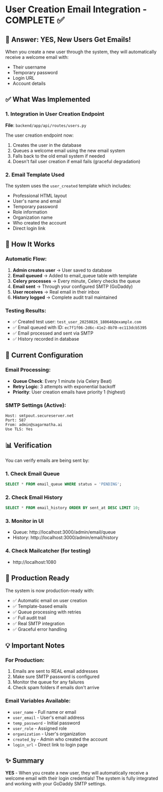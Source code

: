 # User Creation Email Integration - COMPLETE ✅

## 🎯 Answer: YES, New Users Get Emails!

When you create a new user through the system, they will automatically receive a welcome email with:
- Their username
- Temporary password
- Login URL
- Account details

## ✅ What Was Implemented

### 1. Integration in User Creation Endpoint
**File**: `backend/app/api/routes/users.py`

The user creation endpoint now:
1. Creates the user in the database
2. Queues a welcome email using the new email system
3. Falls back to the old email system if needed
4. Doesn't fail user creation if email fails (graceful degradation)

### 2. Email Template Used
The system uses the `user_created` template which includes:
- Professional HTML layout
- User's name and email
- Temporary password
- Role information
- Organization name
- Who created the account
- Direct login link

## 📧 How It Works

### Automatic Flow:
1. **Admin creates user** → User saved to database
2. **Email queued** → Added to email_queue table with template
3. **Celery processes** → Every minute, Celery checks the queue
4. **Email sent** → Through your configured SMTP (GoDaddy)
5. **User receives** → Real email in their inbox
6. **History logged** → Complete audit trail maintained

### Testing Results:
- ✅ Created test user: `test_user_20250826_180646@example.com`
- ✅ Email queued with ID: `ec7f1f06-2d6c-41e2-8b70-ec113dcb5395`
- ✅ Email processed and sent via SMTP
- ✅ History recorded in database

## 🔧 Current Configuration

### Email Processing:
- **Queue Check**: Every 1 minute (via Celery Beat)
- **Retry Logic**: 3 attempts with exponential backoff
- **Priority**: User creation emails have priority 1 (highest)

### SMTP Settings (Active):
```
Host: smtpout.secureserver.net
Port: 587
From: admin@sagarmatha.ai
Use TLS: Yes
```

## 📊 Verification

You can verify emails are being sent by:

### 1. Check Email Queue
```sql
SELECT * FROM email_queue WHERE status = 'PENDING';
```

### 2. Check Email History
```sql
SELECT * FROM email_history ORDER BY sent_at DESC LIMIT 10;
```

### 3. Monitor in UI
- Queue: http://localhost:3000/admin/email/queue
- History: http://localhost:3000/admin/email/history

### 4. Check Mailcatcher (for testing)
- http://localhost:1080

## 🚀 Production Ready

The system is now production-ready with:
- ✅ Automatic email on user creation
- ✅ Template-based emails
- ✅ Queue processing with retries
- ✅ Full audit trail
- ✅ Real SMTP integration
- ✅ Graceful error handling

## 💡 Important Notes

### For Production:
1. Emails are sent to REAL email addresses
2. Make sure SMTP password is configured
3. Monitor the queue for any failures
4. Check spam folders if emails don't arrive

### Email Variables Available:
- `user_name` - Full name or email
- `user_email` - User's email address
- `temp_password` - Initial password
- `user_role` - Assigned role
- `organization` - User's organization
- `created_by` - Admin who created the account
- `login_url` - Direct link to login page

## ✨ Summary

**YES** - When you create a new user, they will automatically receive a welcome email with their login credentials! The system is fully integrated and working with your GoDaddy SMTP settings.